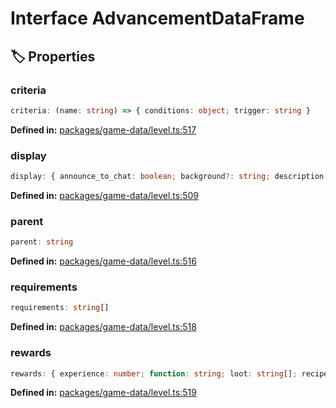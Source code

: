 # Interface AdvancementDataFrame

## 🏷️ Properties

### criteria

```ts
criteria: (name: string) => { conditions: object; trigger: string }
```
<p style="font-size: 14px; color: var(--vp-c-text-2)">
<strong>Defined in:</strong> <a href="https://github.com/voxelum/minecraft-launcher-core-node/blob/master/packages/game-data/level.ts#L517" target="_blank" rel="noreferrer">packages/game-data/level.ts:517</a>
</p>


### display <Badge type="info" text="optional" />

```ts
display: { announce_to_chat: boolean; background?: string; description: string | object; hidden: boolean; show_toast: boolean }
```
<p style="font-size: 14px; color: var(--vp-c-text-2)">
<strong>Defined in:</strong> <a href="https://github.com/voxelum/minecraft-launcher-core-node/blob/master/packages/game-data/level.ts#L509" target="_blank" rel="noreferrer">packages/game-data/level.ts:509</a>
</p>


### parent <Badge type="info" text="optional" />

```ts
parent: string
```
<p style="font-size: 14px; color: var(--vp-c-text-2)">
<strong>Defined in:</strong> <a href="https://github.com/voxelum/minecraft-launcher-core-node/blob/master/packages/game-data/level.ts#L516" target="_blank" rel="noreferrer">packages/game-data/level.ts:516</a>
</p>


### requirements

```ts
requirements: string[]
```
<p style="font-size: 14px; color: var(--vp-c-text-2)">
<strong>Defined in:</strong> <a href="https://github.com/voxelum/minecraft-launcher-core-node/blob/master/packages/game-data/level.ts#L518" target="_blank" rel="noreferrer">packages/game-data/level.ts:518</a>
</p>


### rewards

```ts
rewards: { experience: number; function: string; loot: string[]; recipes: string[] }
```
<p style="font-size: 14px; color: var(--vp-c-text-2)">
<strong>Defined in:</strong> <a href="https://github.com/voxelum/minecraft-launcher-core-node/blob/master/packages/game-data/level.ts#L519" target="_blank" rel="noreferrer">packages/game-data/level.ts:519</a>
</p>


